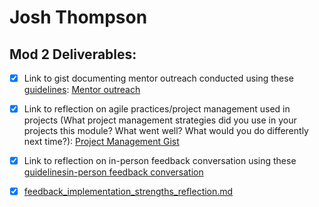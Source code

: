 # Josh Thompson

## Mod 2 Deliverables:
* [x] Link to gist documenting mentor outreach conducted using these [guidelines](https://github.com/turingschool/career-development-curriculum/blob/master/module_two/cold_outreach_i_guidelines.md): [Mentor outreach](https://gist.github.com/josh-works/b29bc4f55c566f68f093cc63d49132b0)

* [x] Link to reflection on agile practices/project management used in projects (What project management strategies did you use in your projects this module? What went well? What would you do differently next time?): [Project Management Gist](https://gist.github.com/josh-works/237201000b66086e40c12cbbc18e6dd1)

* [x] Link to reflection on in-person feedback conversation using these [guidelines](https://github.com/turingschool/career-development-curriculum/blob/master/module_two/feedback_conversation_reflection_guidelines.md)[in-person feedback conversation](https://gist.github.com/josh-works/8c2fec8a933cea0766555c0baaf6ff26)

* [x] [feedback_implementation_strengths_reflection.md](https://github.com/josh-works/career-development-curriculum/blob/master/module_two/feedback_implementation_strengths_reflection.md)
